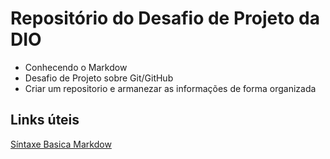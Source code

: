# Repositório do Desafio de Projeto da DIO

- Conhecendo o Markdow
- Desafio de Projeto sobre Git/GitHub
- Criar um repositorio e armanezar as informações de forma organizada

## Links úteis
[Síntaxe Basica Markdow](https://www.markdownguide.org/)
